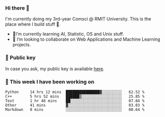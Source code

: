 ### Hi there 👋

I'm currently doing my 3rd-year Comsci @ RMIT University. This is the place where I build stuff 👀. 

- 🌱I’m currently learning AI, Statistic, OS and Unix stuff.
- 👯 I’m looking to collaborate on Web Applications and Machine Learning projects.

### 🔑 Public key

In case you ask, my public key is available [here](https://public.auspham.dev/).

### 📅 This week I have been working on
<!--START_SECTION:waka-->
```text
Python     14 hrs 12 mins  ███████████████▓░░░░░░░░░   62.52 % 
C++        5 hrs 52 mins   ██████▒░░░░░░░░░░░░░░░░░░   25.85 % 
Text       1 hr 46 mins    ██░░░░░░░░░░░░░░░░░░░░░░░   07.84 % 
Other      41 mins         ▓░░░░░░░░░░░░░░░░░░░░░░░░   03.03 % 
Markdown   8 mins          ░░░░░░░░░░░░░░░░░░░░░░░░░   00.64 % 
```
<!--END_SECTION:waka-->

<!--
**rockmanvnx6/rockmanvnx6** is a ✨ _special_ ✨ repository because its `README.md` (this file) appears on your GitHub profile.

Here are some ideas to get you started:

- 🔭 I’m currently working on ...
- 🌱 I’m currently learning ...
- 👯 I’m looking to collaborate on ...
- 🤔 I’m looking for help with ...
- 💬 Ask me about ...
- 📫 How to reach me: ...
- 😄 Pronouns: ...
- ⚡ Fun fact: ...
-->

